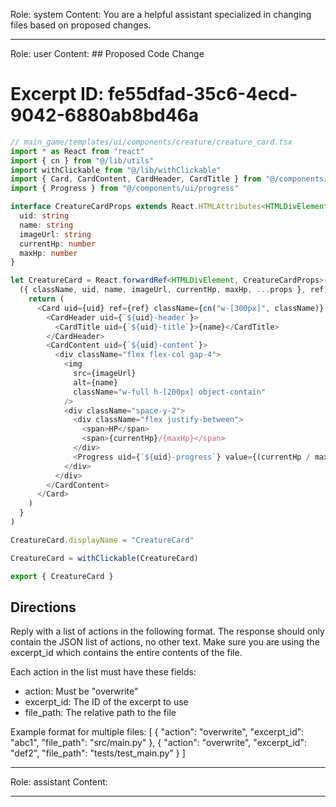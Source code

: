 Role: system
Content: You are a helpful assistant specialized in changing files based on proposed changes.
__________________
Role: user
Content: ## Proposed Code Change
# Excerpt ID: fe55dfad-35c6-4ecd-9042-6880ab8bd46a
```typescript
// main_game/templates/ui/components/creature/creature_card.tsx
import * as React from "react"
import { cn } from "@/lib/utils"
import withClickable from "@/lib/withClickable"
import { Card, CardContent, CardHeader, CardTitle } from "@/components/ui/card"
import { Progress } from "@/components/ui/progress"

interface CreatureCardProps extends React.HTMLAttributes<HTMLDivElement> {
  uid: string
  name: string
  imageUrl: string
  currentHp: number
  maxHp: number
}

let CreatureCard = React.forwardRef<HTMLDivElement, CreatureCardProps>(
  ({ className, uid, name, imageUrl, currentHp, maxHp, ...props }, ref) => {
    return (
      <Card uid={uid} ref={ref} className={cn("w-[300px]", className)} {...props}>
        <CardHeader uid={`${uid}-header`}>
          <CardTitle uid={`${uid}-title`}>{name}</CardTitle>
        </CardHeader>
        <CardContent uid={`${uid}-content`}>
          <div className="flex flex-col gap-4">
            <img 
              src={imageUrl} 
              alt={name}
              className="w-full h-[200px] object-contain"
            />
            <div className="space-y-2">
              <div className="flex justify-between">
                <span>HP</span>
                <span>{currentHp}/{maxHp}</span>
              </div>
              <Progress uid={`${uid}-progress`} value={(currentHp / maxHp) * 100} />
            </div>
          </div>
        </CardContent>
      </Card>
    )
  }
)

CreatureCard.displayName = "CreatureCard"

CreatureCard = withClickable(CreatureCard)

export { CreatureCard }
```

## Directions
Reply with a list of actions in the following format. The response should only contain the JSON list of actions, no other text.
Make sure you are using the excerpt_id which contains the entire contents of the file.

Each action in the list must have these fields:
- action: Must be "overwrite"
- excerpt_id: The ID of the excerpt to use
- file_path: The relative path to the file

Example format for multiple files:
[
    {
        "action": "overwrite",
        "excerpt_id": "abc1",
        "file_path": "src/main.py"
    },
    {
        "action": "overwrite",
        "excerpt_id": "def2",
        "file_path": "tests/test_main.py"
    }
]
__________________
Role: assistant
Content: 
__________________
